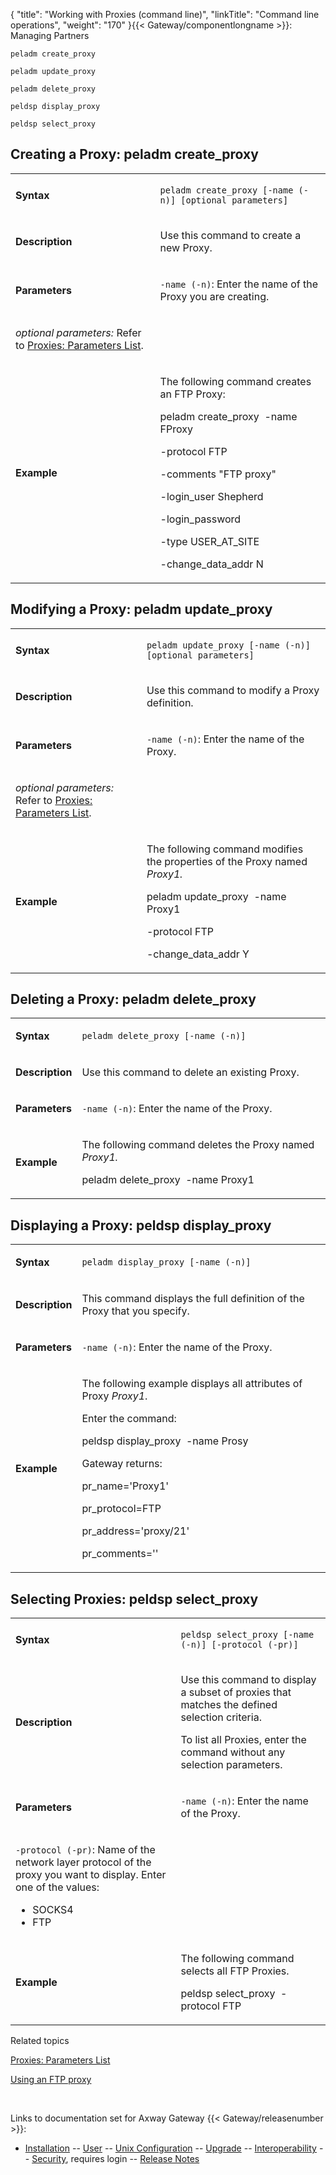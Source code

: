 {
    "title": "Working with Proxies (command line)",
    "linkTitle": "Command line operations",
    "weight": "170"
}{{< Gateway/componentlongname  >}}: Managing Partners

`peladm create_proxy`

`peladm update_proxy`

`peladm delete_proxy`

`peldsp display_proxy`

`peldsp select_proxy`

<span id="peladm_create_proxy"></span>

## Creating a Proxy: peladm create\_proxy

<table>
         
         
         
   
   <tbody>
      <tr>
         <td><p><strong>Syntax</strong></p>         </td>
         <td><p><code>peladm create_proxy [-name (-n)] [optional parameters]</code></p>         </td>
      </tr>
      <tr>
         <td><p><strong>Description</strong></p>         </td>
         <td><p>Use this command to create a new Proxy.</p>         </td>
      </tr>
      <tr>
         <td><p><strong>Parameters</strong></p>         </td>
         <td><p><code>-name (-n)</code>: Enter the name of the Proxy you are creating.</p>         </td>
      </tr>
      <tr>
         <td><p><em>optional parameters:</em> Refer to <a href="proxies_parameter_list">Proxies: Parameters List</a>.</p>         </td>
      </tr>
      <tr>
         <td><p><strong>Example</strong></p>         </td>
         <td><p>The following command creates an FTP Proxy:</p>
<p>peladm create_proxy  -name FProxy</p>
<p>-protocol FTP</p>
<p>-comments "FTP proxy"</p>
<p>-login_user Shepherd</p>
<p>-login_password</p>
<p>-type USER_AT_SITE</p>
<p>-change_data_addr N</p>         </td>
      </tr>
   </tbody>
</table>

<span id="peladm_update_proxy"></span>

## Modifying a Proxy: peladm update\_proxy

<table>
         
         
         
   
   <tbody>
      <tr>
         <td><p><strong>Syntax</strong></p>         </td>
         <td><p><code>peladm update_proxy [-name (-n)] [optional parameters]</code></p>         </td>
      </tr>
      <tr>
         <td><p><strong>Description</strong></p>         </td>
         <td><p>Use this command to modify a Proxy definition.</p>         </td>
      </tr>
      <tr>
         <td><p><strong>Parameters</strong></p>         </td>
         <td><p><code>-name (-n)</code>: Enter the name of the Proxy.</p>         </td>
      </tr>
      <tr>
         <td><p><em>optional parameters:</em> Refer to <a href="proxies_parameter_list">Proxies: Parameters List</a>.</p>         </td>
      </tr>
      <tr>
         <td><p><strong>Example</strong></p>         </td>
         <td><p>The following command modifies the properties of the Proxy named <em>Proxy1.</em></p>
<p>peladm update_proxy  -name Proxy1</p>
<p>-protocol FTP</p>
<p>-change_data_addr Y</p>         </td>
      </tr>
   </tbody>
</table>

<span id="peladm_delete_proxy"></span>

## Deleting a Proxy: peladm delete\_proxy

<table>
         
         
         
   
   <tbody>
      <tr>
         <td><p><strong>Syntax</strong></p>         </td>
         <td><p><code>peladm delete_proxy [-name (-n)]</code></p>         </td>
      </tr>
      <tr>
         <td><p><strong>Description</strong></p>         </td>
         <td><p>Use this command to delete an existing Proxy.</p>         </td>
      </tr>
      <tr>
         <td><p><strong>Parameters</strong></p>         </td>
         <td><p><code>-name (-n)</code>: Enter the name of the Proxy.</p>         </td>
      </tr>
      <tr>
         <td><p><strong>Example</strong></p>         </td>
         <td><p>The following command deletes the Proxy named <em>Proxy1.</em></p>
<p>peladm delete_proxy  -name Proxy1</p>         </td>
      </tr>
   </tbody>
</table>

<span id="peldsp_display_proxy"></span>

## Displaying a Proxy: peldsp display\_proxy

<table>
         
         
         
   
   <tbody>
      <tr>
         <td><p><strong>Syntax</strong></p>         </td>
         <td><p><code>peladm display_proxy [-name (-n)]</code></p>         </td>
      </tr>
      <tr>
         <td><p><strong>Description</strong></p>         </td>
         <td><p>This command displays the full definition of the Proxy that you specify.</p>         </td>
      </tr>
      <tr>
         <td><p><strong>Parameters</strong></p>         </td>
         <td><p><code>-name (-n)</code>: Enter the name of the Proxy.</p>         </td>
      </tr>
      <tr>
         <td><p><strong>Example</strong></p>         </td>
         <td><p>The following example displays all attributes of Proxy <em>Proxy1</em>.</p>
<p>Enter the command:</p>
<p>peldsp display_proxy  -name Prosy</p>
<p>Gateway returns:</p>
<p>pr_name='Proxy1'</p>
<p>pr_protocol=FTP</p>
<p>pr_address='proxy/21'</p>
<p>pr_comments=''</p>         </td>
      </tr>
   </tbody>
</table>

<span id="peldsp_select_proxy"></span>

## Selecting Proxies: peldsp select\_proxy

<table>
         
         
         
   
   <tbody>
      <tr>
         <td><p><strong>Syntax</strong></p>         </td>
         <td><p><code>peldsp select_proxy [-name (-n)] [-protocol (-pr)]</code></p>         </td>
      </tr>
      <tr>
         <td><p><strong>Description</strong></p>         </td>
         <td><p>Use this command to display a subset of proxies that matches the defined selection criteria.</p>
<p>To list all Proxies, enter the command without any selection parameters.</p>         </td>
      </tr>
      <tr>
         <td><p><strong>Parameters</strong></p>         </td>
         <td><p><code>-name (-n)</code>: Enter the name of the Proxy.</p>         </td>
      </tr>
      <tr>
         <td><p><code>-protocol (-pr)</code>: Name of the network layer protocol of the proxy you want to display. Enter one of the values:</p>
<ul>
<li>SOCKS4</li>
<li>FTP</li>
</ul>         </td>
      </tr>
      <tr>
         <td><p><strong>Example</strong></p>         </td>
         <td><p>The following command selects all FTP Proxies.</p>
<p>peldsp select_proxy  -protocol FTP</p>         </td>
      </tr>
   </tbody>
</table>

Related topics

[Proxies: Parameters List](proxies_parameter_list)

[Using an FTP proxy](../../../protocols_about/ftp_about/ftp_using_proxy)

 

Links to documentation set for Axway Gateway {{< Gateway/releasenumber  >}}:

-   [Installation](/bundle/Gateway_6173_InstallationGuide_allOS_en_HTML5/page/Content/start_page.htm) -- [User](/bundle/Gateway_6173_UsersGuide_allOS_en_HTML5/page/Content/start_page.htm) -- [Unix Configuration](/bundle/Gateway_6173_ConfigurationGuide_UNIX_en_HTML5/page/Content/start_page.htm) -- [Upgrade](/bundle/Gateway_6173_UpgradeGuide_allOS_en_HTML5/page/Content/start_page.htm) -- [Interoperability](/bundle/Gateway_6173_InteroperabilityGuide_allOS_en_HTML5/page/Content/start_page.htm) -- [Security](/bundle/Gateway_6173_SecurityGuide_allOS_en_HTML5/page/Content/start_page.htm), requires login -- [Release Notes](/bundle/Gateway_6173_ReleaseNotes_allOS_en_HTML5/page/Content/Gateway_ReleaseNotes_allOS_en.htm)
